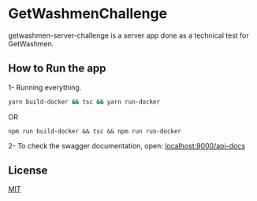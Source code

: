 # GetWashmenChallenge

getwashmen-server-challenge is a server app done as a technical test for GetWashmen.

## How to Run the app

1- Running everything.

```bash
yarn build-docker && tsc && yarn run-docker
```

OR

```
npm run build-docker && tsc && npm run run-docker
```

2- To check the swagger documentation, open: [localhost:9000/api-docs](http://localhost:9000/api-docs)

## License

[MIT](https://choosealicense.com/licenses/mit/)
